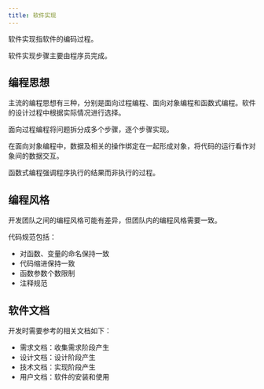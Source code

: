 ```yaml
---
title: 软件实现
---
```


软件实现指软件的编码过程。

软件实现步骤主要由程序员完成。

## 编程思想

主流的编程思想有三种，分别是面向过程编程、面向对象编程和函数式编程。软件的设计过程中根据实际情况进行选择。

面向过程编程将问题拆分成多个步骤，逐个步骤实现。

在面向对象编程中，数据及相关的操作绑定在一起形成对象，将代码的运行看作对象间的数据交互。

函数式编程强调程序执行的结果而非执行的过程。

## 编程风格

开发团队之间的编程风格可能有差异，但团队内的编程风格需要一致。

代码规范包括：

- 对函数、变量的命名保持一致
- 代码缩进保持一致
- 函数参数个数限制
- 注释规范

## 软件文档

开发时需要参考的相关文档如下：

- 需求文档：收集需求阶段产生
- 设计文档：设计阶段产生
- 技术文档：实现阶段产生
- 用户文档：软件的安装和使用